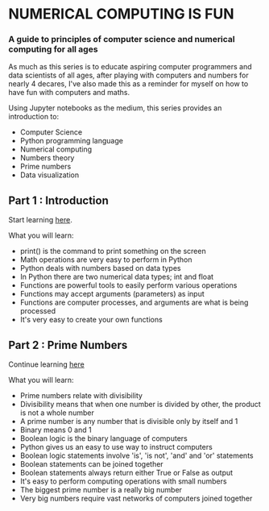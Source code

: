 # NUMERICAL COMPUTING IS FUN

### A guide to principles of computer science and numerical computing for all ages

As much as this series is to educate aspiring computer programmers and data scientists of all ages, after playing with computers and numbers for nearly 4 decares, I've also made this as a reminder for myself on how to have fun with computers and maths.

Using Jupyter notebooks as the medium, this series provides an introduction to: 

- Computer Science
- Python programming language
- Numerical computing 
- Numbers theory 
- Prime numbers 
- Data visualization

## Part 1 : Introduction

Start learning [here](https://nbviewer.jupyter.org/github/mikkokotila/jupyter4kids/blob/master/notebooks/numerical-computing-is-fun-1.ipynb).

What you will learn: 

- print() is the command to print something on the screen
- Math operations are very easy to perform in Python
- Python deals with numbers based on data types
- In Python there are two numerical data types; int and float
- Functions are powerful tools to easily perform various operations
- Functions may accept arguments (parameters) as input
- Functions are computer processes, and arguments are what is being processed
- It's very easy to create your own functions

## Part 2 : Prime Numbers

Continue learning [here](https://nbviewer.jupyter.org/github/mikkokotila/jupyter4kids/blob/master/notebooks/numerical-computing-is-fun-2.ipynb)

What you will learn: 

- Prime numbers relate with divisibility
- Divisibility means that when one number is divided by other, the product is not a whole number
- A prime number is any number that is divisible only by itself and 1
- Binary means 0 and 1
- Boolean logic is the binary language of computers
- Python gives us an easy to use way to instruct computers
- Boolean logic statements involve 'is', 'is not', 'and' and 'or' statements
- Boolean statements can be joined together
- Boolean statements always return either True or False as output
- It's easy to perform computing operations with small numbers
- The biggest prime number is a really big number
- Very big numbers require vast networks of computers joined together

